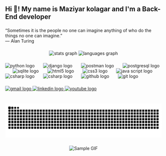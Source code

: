<h2 align="left">Hi 👋! My name is Maziyar kolagar and I'm a Back-End developer</h2>

###

<p align="left">“Sometimes it is the people no one can imagine anything of who do the things no one can imagine.”<br>― Alan Turing</p>

###

<div align="center">
  <img src="https://github-readme-stats.vercel.app/api?username=thrymheim&hide_title=false&hide_rank=false&show_icons=true&include_all_commits=true&count_private=true&disable_animations=false&theme=omni&locale=en&hide_border=false" height="150" alt="stats graph"  />
  <img src="https://github-readme-stats.vercel.app/api/top-langs?username=thrymheim&locale=en&hide_title=false&layout=compact&card_width=320&langs_count=5&theme=omni&hide_border=false" height="150" alt="languages graph"  />
</div>

###

<div align="left">
  <img src="https://cdn.jsdelivr.net/gh/devicons/devicon/icons/python/python-original-wordmark.svg" height="30" alt="python logo"  />
  <img width="20" />
  <img src="https://cdn.jsdelivr.net/gh/devicons/devicon/icons/django/django-plain.svg" height="30" alt="django logo"  />
  <img width="20" />
  <img src="https://www.svgrepo.com/show/354202/postman-icon.svg" height="30" alt="postman logo"  />
  <img width="20" />
  <img src="https://cdn.jsdelivr.net/gh/devicons/devicon/icons/postgresql/postgresql-original.svg" height="30" alt="postgresql logo"  />
  <img width="20" />
  <img src="https://cdn.jsdelivr.net/gh/devicons/devicon/icons/sqlite/sqlite-original.svg" height="30" alt="sqlite logo"  />
  <img width="20" />
  <img src="https://cdn.jsdelivr.net/gh/devicons/devicon/icons/html5/html5-plain-wordmark.svg" height="30" alt="html5 logo"  />
  <img width="20" />
  <img src="https://cdn.jsdelivr.net/gh/devicons/devicon/icons/css3/css3-plain-wordmark.svg" height="30" alt="css3 logo"  />
  <img width="20" />
  <img src="https://cdn.jsdelivr.net/gh/devicons/devicon@latest/icons/javascript/javascript-original.svg" height="30" alt="java script logo"  />
  <img width="20"/>
  <img src="https://cdn.jsdelivr.net/gh/devicons/devicon/icons/csharp/csharp-original.svg" height="30" alt="csharp logo"  />
  <img width="20" />
  <img src="https://cdn.jsdelivr.net/gh/devicons/devicon/icons/cplusplus/cplusplus-original.svg" height="30" alt="csharp logo"  />
  <img width="20" />
  <img src="https://cdn.jsdelivr.net/gh/devicons/devicon/icons/github/github-original.svg" height="30" alt="github logo"  />
  <img width="20" />
  <img src="https://cdn.jsdelivr.net/gh/devicons/devicon/icons/git/git-original.svg" height="30" alt="git logo"  />
</div>

###

<div align="left">  
  <a href="mailto:maziyarkolagar@gmail.com" target="_blank">  
    <img src="https://img.shields.io/static/v1?message=Gmail&logo=gmail&label=&color=D14836&logoColor=white&labelColor=&style=for-the-badge" height="40" alt="gmail logo" />  
  </a>  
  <a href="https://ir.linkedin.com/in/Thrymheim" target="_blank">
    <img src="https://img.shields.io/static/v1?message=LinkedIn&logo=linkedin&label=&color=0077B5&logoColor=white&labelColor=&style=for-the-badge" height="40" alt="linkedin logo"  />
  </a>
  <a href="https://youtube.com/@thrym_heim?si=cHJQllLYC1JF6_KH" target="_blank">
    <img src="https://img.shields.io/static/v1?message=Youtube&logo=youtube&label=&color=FF0000&logoColor=white&labelColor=&style=for-the-badge" height="40" alt="youtube logo"  />
  </a>
</div>

###

<br clear="both">

<img src="https://raw.githubusercontent.com/Thrymheim/Thrymheim/output/snake.svg" alt="Snake animation" />

###

<div align="center">
  <img src="https://i.imgflip.com/99t34a.gif" alt="Sample GIF" style="max-width: 100%; height: auto;" />
</div>

###

